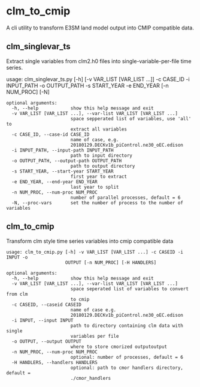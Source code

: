# clm_to_cmip

A cli utility to transform E3SM land model output into CMIP compatible data.

## clm_singlevar_ts

Extract single variables from clm2.h0 files into single-variable-per-file time series.

usage: clm_singlevar_ts.py [-h] [-v VAR_LIST [VAR_LIST ...]] -c CASE_ID -i
                           INPUT_PATH -o OUTPUT_PATH -s START_YEAR -e END_YEAR
                           [-n NUM_PROC] [-N]
```
optional arguments:
  -h, --help            show this help message and exit
  -v VAR_LIST [VAR_LIST ...], --var-list VAR_LIST [VAR_LIST ...]
                        space sepperated list of variables, use 'all' to
                        extract all variables
  -c CASE_ID, --case-id CASE_ID
                        name of case, e.g.
                        20180129.DECKv1b_piControl.ne30_oEC.edison
  -i INPUT_PATH, --input-path INPUT_PATH
                        path to input directory
  -o OUTPUT_PATH, --output-path OUTPUT_PATH
                        path to output directory
  -s START_YEAR, --start-year START_YEAR
                        first year to extract
  -e END_YEAR, --end-year END_YEAR
                        last year to split
  -n NUM_PROC, --num-proc NUM_PROC
                        number of parallel processes, default = 6
  -N, --proc-vars       set the number of process to the number of variables
```

## clm_to_cmip

Transform clm style time series variables into cmip compatible data
```
usage: clm_to_cmip.py [-h] -v VAR_LIST [VAR_LIST ...] -c CASEID -i INPUT -o
                      OUTPUT [-n NUM_PROC] [-H HANDLERS]

optional arguments:
  -h, --help            show this help message and exit
  -v VAR_LIST [VAR_LIST ...], --var-list VAR_LIST [VAR_LIST ...]
                        space seperated list of variables to convert from clm
                        to cmip
  -c CASEID, --caseid CASEID
                        name of case e.g.
                        20180129.DECKv1b_piControl.ne30_oEC.edison
  -i INPUT, --input INPUT
                        path to directory containing clm data with single
                        variables per file
  -o OUTPUT, --output OUTPUT
                        where to store cmorized outputoutput
  -n NUM_PROC, --num-proc NUM_PROC
                        optional: number of processes, default = 6
  -H HANDLERS, --handlers HANDLERS
                        optional: path to cmor handlers directory, default =
                        ./cmor_handlers
```
